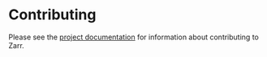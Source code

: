 Contributing
============

Please see the [project documentation](http://zarr.readthedocs.io/en/stable/contributing.html) for information about contributing to Zarr.

